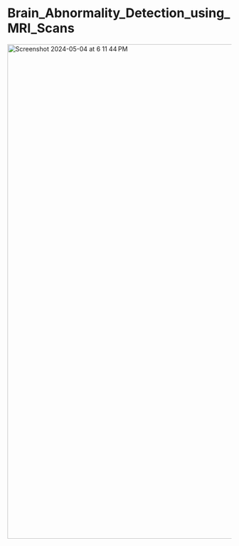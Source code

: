 # Brain_Abnormality_Detection_using_MRI_Scans

<img width="1110" alt="Screenshot 2024-05-04 at 6 11 44 PM" src="https://github.com/sujaytorvi/Brain_Abnormality_Detection_using_MRI_Scans/assets/53830055/b11ab00d-4ef0-4bd8-bc26-3f863474459d">

